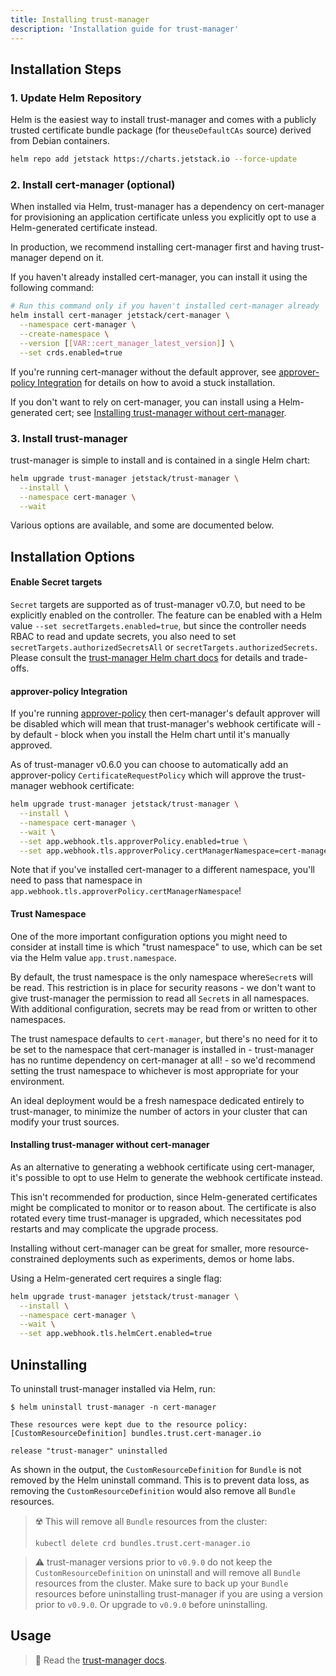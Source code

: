 ```yaml
---
title: Installing trust-manager
description: 'Installation guide for trust-manager'
---
```


## Installation Steps

### 1. Update Helm Repository

Helm is the easiest way to install trust-manager and comes with a publicly trusted certificate bundle package
(for the`useDefaultCAs` source) derived from Debian containers.

```bash
helm repo add jetstack https://charts.jetstack.io --force-update
```

### 2. Install cert-manager (optional)

When installed via Helm, trust-manager has a dependency on cert-manager for provisioning an application certificate
unless you explicitly opt to use a Helm-generated certificate instead.

In production, we recommend installing cert-manager first and having trust-manager depend on it.

If you haven't already installed cert-manager, you can install it using the following command:

```bash
# Run this command only if you haven't installed cert-manager already
helm install cert-manager jetstack/cert-manager \
  --namespace cert-manager \
  --create-namespace \
  --version [[VAR::cert_manager_latest_version]] \
  --set crds.enabled=true
```

If you're running cert-manager without the default approver, see [approver-policy Integration](#approver-policy-integration)
for details on how to avoid a stuck installation.

If you don't want to rely on cert-manager, you can install using a Helm-generated cert; see [Installing trust-manager without cert-manager](./installation.md#install-without-cert-manager).

### 3. Install trust-manager

trust-manager is simple to install and is contained in a single Helm chart:

```bash
helm upgrade trust-manager jetstack/trust-manager \
  --install \
  --namespace cert-manager \
  --wait
```

Various options are available, and some are documented below.

## Installation Options

#### Enable Secret targets

`Secret` targets are supported as of trust-manager v0.7.0, but need to be explicitly enabled on the controller.
The feature can be enabled with a Helm value `--set secretTargets.enabled=true`, but since the controller needs
RBAC to read and update secrets, you also need to set `secretTargets.authorizedSecretsAll` or `secretTargets.authorizedSecrets`.
Please consult the
[trust-manager Helm chart docs](https://github.com/cert-manager/trust-manager/blob/main/deploy/charts/trust-manager/README.md#values)
for details and trade-offs.

#### approver-policy Integration

<a name="approver-policy-integration"></a>

If you're running [approver-policy](../../policy/approval/approver-policy/README.md) then cert-manager's default approver will be disabled which will mean that
trust-manager's webhook certificate will - by default - block when you install the Helm chart until it's manually approved.

As of trust-manager v0.6.0 you can choose to automatically add an approver-policy `CertificateRequestPolicy` which
will approve the trust-manager webhook certificate:

```bash
helm upgrade trust-manager jetstack/trust-manager \
  --install \
  --namespace cert-manager \
  --wait \
  --set app.webhook.tls.approverPolicy.enabled=true \
  --set app.webhook.tls.approverPolicy.certManagerNamespace=cert-manager
```

Note that if you've installed cert-manager to a different namespace, you'll need to pass that namespace in `app.webhook.tls.approverPolicy.certManagerNamespace`!

#### Trust Namespace

One of the more important configuration options you might need to consider at install time is which "trust namespace" to use,
which can be set via the Helm value `app.trust.namespace`.

By default, the trust namespace is the only namespace where`Secret`s will be read. This restriction is in place
for security reasons - we don't want to give trust-manager the permission to read all `Secret`s in all namespaces. With additional configuration, secrets may be read from or written to other namespaces.

The trust namespace defaults to `cert-manager`, but there's no need for it to be set to the namespace that cert-manager
is installed in - trust-manager has no runtime dependency on cert-manager at all! - so we'd recommend setting the trust
namespace to whichever is most appropriate for your environment.

An ideal deployment would be a fresh namespace dedicated entirely to trust-manager, to minimize the number of actors in your
cluster that can modify your trust sources.

#### Installing trust-manager without cert-manager

<a name="install-without-cert-manager"></a>

As an alternative to generating a webhook certificate using cert-manager, it's possible to opt to use Helm to generate the webhook certificate instead.

This isn't recommended for production, since Helm-generated certificates might be complicated to monitor or to reason about. The certificate is also rotated
every time trust-manager is upgraded, which necessitates pod restarts and may complicate the upgrade process.

Installing without cert-manager can be great for smaller, more resource-constrained deployments such as experiments, demos or home labs.

Using a Helm-generated cert requires a single flag:

```bash
helm upgrade trust-manager jetstack/trust-manager \
  --install \
  --namespace cert-manager \
  --wait \
  --set app.webhook.tls.helmCert.enabled=true
```

## Uninstalling

To uninstall trust-manager installed via Helm, run:

```terminal
$ helm uninstall trust-manager -n cert-manager

These resources were kept due to the resource policy:
[CustomResourceDefinition] bundles.trust.cert-manager.io

release "trust-manager" uninstalled
```

As shown in the output, the `CustomResourceDefinition` for `Bundle` is not removed by the Helm uninstall command.
This is to prevent data loss, as removing the `CustomResourceDefinition` would also remove all `Bundle` resources.

> ☢️ This will remove all `Bundle` resources from the cluster:
>
> ```terminal
> kubectl delete crd bundles.trust.cert-manager.io
> ```

> ⚠️ trust-manager versions prior to `v0.9.0` do not keep the `CustomResourceDefinition` on uninstall
> and will remove all `Bundle` resources from the cluster. Make sure to back up your `Bundle` resources
> before uninstalling trust-manager if you are using a version prior to `v0.9.0`. Or upgrade to `v0.9.0`
> before uninstalling.

## Usage

> 📖 Read the [trust-manager docs](./README.md).
